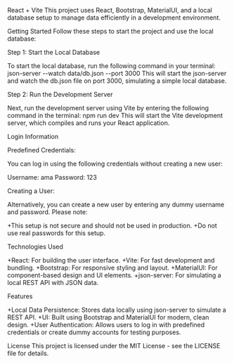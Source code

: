 React + Vite
This project uses React, Bootstrap, MaterialUI, and a local database setup to manage data efficiently in a development environment.

Getting Started
Follow these steps to start the project and use the local database:

Step 1: Start the Local Database

To start the local database, run the following command in your terminal:
json-server --watch data/db.json --port 3000
This will start the json-server and watch the db.json file on port 3000, simulating a simple local database.

Step 2: Run the Development Server

Next, run the development server using Vite by entering the following command in the terminal:
npm run dev
This will start the Vite development server, which compiles and runs your React application.

Login Information

Predefined Credentials:

You can log in using the following credentials without creating a new user:

Username: ama
Password: 123

Creating a User:

Alternatively, you can create a new user by entering any dummy username and password. Please note:

+This setup is not secure and should not be used in production.
+Do not use real passwords for this setup.

Technologies Used

+React: For building the user interface.
+Vite: For fast development and bundling.
+Bootstrap: For responsive styling and layout.
+MaterialUI: For component-based design and UI elements.
+json-server: For simulating a local REST API with JSON data.

Features

+Local Data Persistence: Stores data locally using json-server to simulate a REST API.
+UI: Built using Bootstrap and MaterialUI for modern, clean design.
+User Authentication: Allows users to log in with predefined credentials or create dummy accounts for testing purposes.

License
This project is licensed under the MIT License - see the LICENSE file for details.
